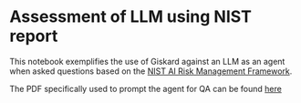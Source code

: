 # Assessment of LLM using NIST report

This notebook exemplifies the use of Giskard against an LLM as an agent when asked questions
based on the [NIST AI Risk Management Framework](https://www.nist.gov/itl/ai-risk-management-framework).

The PDF specifically used to prompt the agent for QA can be found [here](https://nvlpubs.nist.gov/nistpubs/ai/NIST.AI.600-1.pdf)